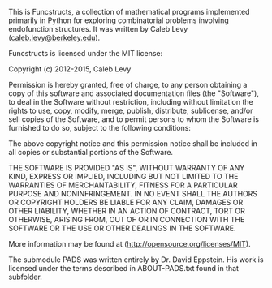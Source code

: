 This is Funcstructs, a collection of mathematical programs implemented
primarily in Python for exploring combinatorial problems involving endofunction
structures. It was written by Caleb Levy (caleb.levy@berkeley.edu).

Funcstructs is licensed under the MIT license:

Copyright (c) 2012-2015, Caleb Levy

Permission is hereby granted, free of charge, to any person obtaining a copy
of this software and associated documentation files (the "Software"), to deal
in the Software without restriction, including without limitation the rights
to use, copy, modify, merge, publish, distribute, sublicense, and/or sell
copies of the Software, and to permit persons to whom the Software is
furnished to do so, subject to the following conditions:

The above copyright notice and this permission notice shall be included in
all copies or substantial portions of the Software.

THE SOFTWARE IS PROVIDED "AS IS", WITHOUT WARRANTY OF ANY KIND, EXPRESS OR
IMPLIED, INCLUDING BUT NOT LIMITED TO THE WARRANTIES OF MERCHANTABILITY,
FITNESS FOR A PARTICULAR PURPOSE AND NONINFRINGEMENT. IN NO EVENT SHALL THE
AUTHORS OR COPYRIGHT HOLDERS BE LIABLE FOR ANY CLAIM, DAMAGES OR OTHER
LIABILITY, WHETHER IN AN ACTION OF CONTRACT, TORT OR OTHERWISE, ARISING FROM,
OUT OF OR IN CONNECTION WITH THE SOFTWARE OR THE USE OR OTHER DEALINGS IN
THE SOFTWARE.

More information may be found at (http://opensource.org/licenses/MIT).


The submodule PADS was written entirely by Dr. David Eppstein. His work is
licensed under the terms described in ABOUT-PADS.txt found in that subfolder.
